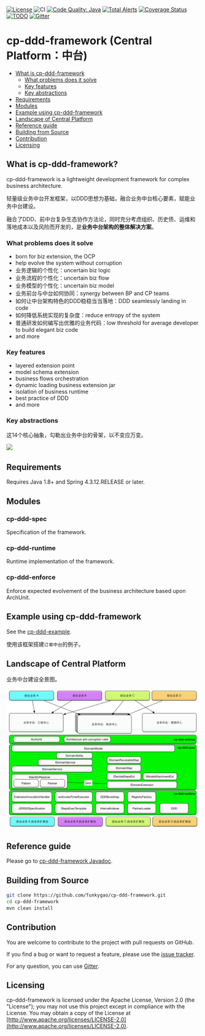 [![License](https://img.shields.io/badge/License-Apache%202.0-green.svg)](https://github.com/funkygao/cp-ddd-framework/blob/master/LICENSE)
![CI](https://github.com/funkygao/cp-ddd-framework/workflows/CI/badge.svg?branch=master)
[![Code Quality: Java](https://img.shields.io/lgtm/grade/java/g/funkygao/cp-ddd-framework.svg?logo=lgtm&logoWidth=18)](https://lgtm.com/projects/g/funkygao/cp-ddd-framework/context:java)
[![Total Alerts](https://img.shields.io/lgtm/alerts/g/funkygao/cp-ddd-framework.svg?logo=lgtm&logoWidth=18)](https://lgtm.com/projects/g/funkygao/cp-ddd-framework/alerts/)
[![Coverage Status](https://img.shields.io/codecov/c/github/funkygao/cp-ddd-framework.svg)](https://codecov.io/gh/funkygao/cp-ddd-framework)
[![TODO](https://badgen.net/https/api.tickgit.com/badgen/github.com/funkygao/cp-ddd-framework?label=todos)](https://www.tickgit.com/browse?repo=github.com/funkygao/cp-ddd-framework)
[![Gitter](https://img.shields.io/gitter/room/cp-ddd-framework/cp-ddd-framework.svg)](https://gitter.im/cp-ddd-framework/community)

# cp-ddd-framework (Central Platform：中台)

* [What is cp-ddd-framework](#what-is-cp-ddd-framework)
   * [What problems does it solve](#what-problems-does-it-solve)
   * [Key features](#key-features)
   * [Key abstractions](#key-abstractions)
* [Requirements](#requirements)
* [Modules](#modules)
* [Example using cp-ddd-framework](#example-using-cp-ddd-framework)
* [Landscape of Central Platform](#landscape-of-central-platform)
* [Reference guide](#reference-guide)
* [Building from Source](#building-from-source)
* [Contribution](#contribution)
* [Licensing](#licensing)

## What is cp-ddd-framework?

cp-ddd-framework is a lightweight development framework for complex business architecture.

轻量级业务中台开发框架，以DDD思想为基础，融合业务中台核心要素，赋能业务中台建设。

融合了DDD、前中台复杂生态协作方法论，同时充分考虑组织、历史债、运维和落地成本以及风险而开发的，是**业务中台架构的整体解决方案**。

### What problems does it solve

- born for biz extension, the OCP
- help evolve the system without corruption
- 业务逻辑的个性化：uncertain biz logic
- 业务流程的个性化：uncertain biz flow
- 业务模型的个性化：uncertain biz model
- 业务前台与中台如何协同：synergy between BP and CP teams
- 如何让中台架构特色的DDD稳稳当当落地：DDD seamlessly landing in code
- 如何降低系统实现的复杂度：reduce entropy of the system
- 普通研发如何编写出优雅的业务代码：low threshold for average developer to build elegant biz code
- and more

### Key features

- layered extension point
- model schema extension
- business flows orchestration
- dynamic loading business extension jar
- isolation of business runtime
- best practice of DDD
- and more

### Key abstractions

这14个核心抽象，勾勒出业务中台的骨架，以不变应万变。

![](http://www.plantuml.com/plantuml/svg/XLJ1ZXen3BtdAtA40p-04DfjwM4FbQfjxvKdyJ0HcGGv1hPg--zrc8XEDbFrDibxyNks7pmb1kBBw5KwkN06Wb4F4EoD73C6pNJ16PG6iF7cmd6tkpaUla_d_NxYUUnPSzJaZWDhwmWDknYKSe6HUZ2eNmvn11U-8bsTmGM0yQncttghyGtDXN6rhjXedCNCI9_UkAtpYjTuWivZATXUIcMAtdTWJbNfmfMg69AudqCl5WCx_l6AAVehqXpx72twPsOmmoYix6hXxjxFsOk0Y2xZXC4Y2GnTOWB3khI9vXkEyfRnB_G14aw6dpldnPfgRgJa4VdHZnHUelIEqdz95dku-8hMUAisTZWSvFmpCR0plxEFZp6mr4HgqTu5MxIMmRkMGE-sdurD5mLlzYIC4TWCgxBS-zpNIjLfrBjVcyqyYBaJnc2hG1PI4wY6NLLjfhdLJkQ5UUr9gVUXAofrdxL0osxJz7ZHZcHwymMOaSA_OUA0f1R2i1DOLfI3Km-eHfPQMnw7ZmOO5_YRpRxu35lT5RMMKhmMoZq-8lI8ctfywQm5jl1NwmOfOeAeGXB0H8kg8ENO-YZtxOyYEwoJ5SaCc9Y0vQ5wmc3pd_0V)

## Requirements

Requires Java 1.8+ and Spring 4.3.12.RELEASE or later.

## Modules

### cp-ddd-spec

Specification of the framework.

### cp-ddd-runtime

Runtime implementation of the framework.

### cp-ddd-enforce

Enforce expected evolvement of the business architecture based upon ArchUnit.

## Example using cp-ddd-framework

See the [cp-ddd-example](cp-ddd-example).

使用该框架搭建`订单中台`的例子。

## Landscape of Central Platform

业务中台建设全景图。

![](doc/assets/img/landscape.png)

## Reference guide

Please go to [cp-ddd-framework Javadoc](https://funkygao.github.io/cp-ddd-framework/doc/apidocs/).

## Building from Source

``` bash
git clone https://github.com/funkygao/cp-ddd-framework.git
cd cp-ddd-framework
mvn clean install
```

## Contribution

You are welcome to contribute to the project with pull requests on GitHub.

If you find a bug or want to request a feature, please use the [issue tracker](https://github.com/funkygao/cp-ddd-framework/issues).

For any question, you can use [Gitter](https://gitter.im/cp-ddd-framework/community).

## Licensing

cp-ddd-framework is licensed under the Apache License, Version 2.0 (the "License"); you may not use this project except in compliance with the License. You may obtain a copy of the License at [http://www.apache.org/licenses/LICENSE-2.0](http://www.apache.org/licenses/LICENSE-2.0).
